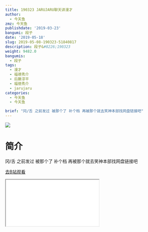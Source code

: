 ```yaml
---
title: 190323 JARUJARU聊天讲漫才
author:
  - 今天鱼
zmz: 今天鱼
publishdate: '2019-03-23'
bangumi: 段子
date: '2019-05-18'
slug: 2019-05-08-190323-51840817
description: 段子&#8226;190323
weight: 9482.0
bangumis:
  - 段子
tags:
  - 漫才
  - 福德秀介
  - 后藤淳平
  - 福徳秀介
  - jarujaru
categories:
  - 今天鱼
  - 今天鱼

brief: "冈/舌 之前发过 被那个了 补个档 再被那个就去笑神本部找网盘链接吧"
---
```

![](https://i.imgur.com/keSmhLc.jpg)
# 简介  
冈/舌
之前发过 被那个了 补个档
再被那个就去笑神本部找网盘链接吧  

[去B站观看](https://www.bilibili.com/video/av51840817/)
<div class ="resp-container"><iframe class="testiframe" src="//player.bilibili.com/player.html?aid=51840817"", scrolling="no", allowfullscreen="true" > </iframe></div> 
